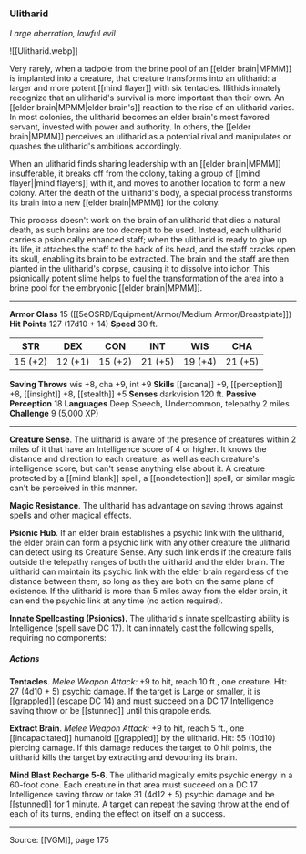 ### Ulitharid
_Large aberration, lawful evil_

![[Ulitharid.webp]]

Very rarely, when a tadpole from the brine pool of an [[elder brain|MPMM]] is implanted into a creature, that creature transforms into an ulitharid: a larger and more potent [[mind flayer]] with six tentacles. Illithids innately recognize that an ulitharid's survival is more important than their own. An [[elder brain|MPMM|elder brain's]] reaction to the rise of an ulitharid varies. In most colonies, the ulitharid becomes an elder brain's most favored servant, invested with power and authority. In others, the [[elder brain|MPMM]] perceives an ulitharid as a potential rival and manipulates or quashes the ulitharid's ambitions accordingly.

When an ulitharid finds sharing leadership with an [[elder brain|MPMM]] insufferable, it breaks off from the colony, taking a group of [[mind flayer||mind flayers]] with it, and moves to another location to form a new colony. After the death of the ulitharid's body, a special process transforms its brain into a new [[elder brain|MPMM]] for the colony.

This process doesn't work on the brain of an ulitharid that dies a natural death, as such brains are too decrepit to be used. Instead, each ulitharid carries a psionically enhanced staff; when the ulitharid is ready to give up its life, it attaches the staff to the back of its head, and the staff cracks open its skull, enabling its brain to be extracted. The brain and the staff are then planted in the ulitharid's corpse, causing it to dissolve into ichor. This psionically potent slime helps to fuel the transformation of the area into a brine pool for the embryonic [[elder brain|MPMM]].



---

**Armor Class** 15 ([[5eOSRD/Equipment/Armor/Medium Armor/Breastplate]])
**Hit Points** 127 (17d10 + 14)
**Speed** 30 ft.

| STR     | DEX     | CON     | INT     | WIS     | CHA     |
|---------|---------|---------|---------|---------|---------|
| 15 (+2) | 12 (+1) | 15 (+2) | 21 (+5) | 19 (+4) | 21 (+5) |

**Saving Throws** wis +8, cha +9, int +9
**Skills** [[arcana]] +9, [[perception]] +8, [[insight]] +8, [[stealth]] +5
**Senses** darkvision 120 ft.
**Passive Perception** 18
**Languages** Deep Speech, Undercommon, telepathy 2 miles
**Challenge** 9 (5,000 XP)

---

**Creature Sense**. The ulitharid is aware of the presence of creatures within 2 miles of it that have an Intelligence score of 4 or higher. It knows the distance and direction to each creature, as well as each creature's intelligence score, but can't sense anything else about it. A creature protected by a [[mind blank]] spell, a [[nondetection]] spell, or similar magic can't be perceived in this manner.

**Magic Resistance**. The ulitharid has advantage on saving throws against spells and other magical effects.

**Psionic Hub**. If an elder brain establishes a psychic link with the ulitharid, the elder brain can form a psychic link with any other creature the ulitharid can detect using its Creature Sense. Any such link ends if the creature falls outside the telepathy ranges of both the ulitharid and the elder brain. The ulitharid can maintain its psychic link with the elder brain regardless of the distance between them, so long as they are both on the same plane of existence. If the ulitharid is more than 5 miles away from the elder brain, it can end the psychic link at any time (no action required).

**Innate Spellcasting (Psionics).** The ulitharid's innate spellcasting ability is Intelligence (spell save DC 17). It can innately cast the following spells, requiring no components:

##### Actions
**Tentacles**. _Melee Weapon Attack:_ +9 to hit, reach 10 ft., one creature. Hit: 27 (4d10 + 5) psychic damage. If the target is Large or smaller, it is [[grappled]] (escape DC 14) and must succeed on a DC 17 Intelligence saving throw or be [[stunned]] until this grapple ends.

**Extract Brain**. _Melee Weapon Attack:_ +9 to hit, reach 5 ft., one [[incapacitated]] humanoid [[grappled]] by the ulitharid. Hit: 55 (10d10) piercing damage. If this damage reduces the target to 0 hit points, the ulitharid kills the target by extracting and devouring its brain.

**Mind Blast Recharge 5-6**. The ulitharid magically emits psychic energy in a 60-foot cone. Each creature in that area must succeed on a DC 17 Intelligence saving throw or take 31 (4d12 + 5) psychic damage and be [[stunned]] for 1 minute. A target can repeat the saving throw at the end of each of its turns, ending the effect on itself on a success.


---

Source: [[VGM]], page 175